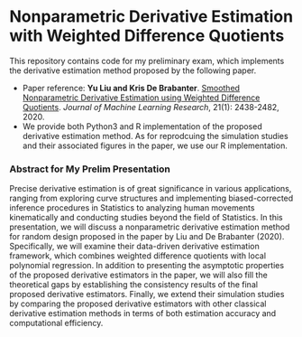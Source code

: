 # Nonparametric Derivative Estimation with Weighted Difference Quotients

This repository contains code for my preliminary exam, which implements the derivative estimation method proposed by the following paper.
- Paper reference: **Yu Liu and Kris De Brabanter**. [Smoothed Nonparametric Derivative Estimation using
Weighted Difference Quotients](https://www.jmlr.org/papers/volume21/19-246/19-246.pdf). _Journal of Machine Learning Research_, 21(1): 2438-2482, 2020.
- We provide both Python3 and R implementation of the proposed derivative estimation method. As for reprodcuing the simulation studies and their associated figures in the paper, we use our R implementation.

### Abstract for My Prelim Presentation

Precise derivative estimation is of great significance in various applications, ranging from exploring curve structures and implementing biased-corrected inference procedures in Statistics to analyzing human movements kinematically and conducting studies beyond the field of Statistics. In this presentation, we will discuss a nonparametric derivative estimation method for random design proposed in the paper by Liu and De Brabanter (2020). Specifically, we will examine their data-driven derivative estimation framework, which combines weighted difference quotients with local polynomial regression. In addition to presenting the asymptotic properties of the proposed derivative estimators in the paper, we will also fill the theoretical gaps by establishing the consistency results of the final proposed derivative estimators. Finally, we extend their simulation studies by comparing the proposed derivative estimators with other classical derivative estimation methods in terms of both estimation accuracy and computational efficiency.
